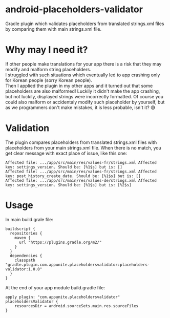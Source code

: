 # android-placeholders-validator
Gradle plugin which validates placeholders from translated strings.xml files by comparing them with main strings.xml file.

# Why may I need it?
If other people make translations for your app there is a risk that they may modify and malform string placeholders.\
I struggled with such situations which eventually led to app crashing only for Korean people (sorry Korean people).\
Then I applied the plugin in my other apps and it turned out that some placeholders are also malformed! Luckily it didn't
make the app crashing, but not luckily, displayed strings were incorrectly formatted.
Of course you could also malform or accidentaly modify such placeholder by yourself, but as we programmers don't make mistakes,
it is less probable, isn't it? :sweat_smile:

# Validation
The plugin compares placeholders from translated strings.xml files with placeholders from your main strings.xml file.
When there is no match, you get clear message with exact place of issue, like this one:

```
Affected file: .../app/src/main/res/values-fr/strings.xml Affected key: settings_version. Should be: [%1$s] but is: [] 
Affected file: .../app/src/main/res/values-fr/strings.xml Affected key: post_history_create_date. Should be: [%1$s] but is: [] 
Affected file: .../app/src/main/res/values-de/strings.xml Affected key: settings_version. Should be: [%1$s] but is: [%2$s] 
```

# Usage
In main build.grale file:

```
buildscript {
  repositories {
    maven {
      url "https://plugins.gradle.org/m2/"
    }
  }
  dependencies {
    classpath "gradle.plugin.com.appunite.placeholdersvalidator:placeholders-validator:1.0.0"
  }
}
```

At the end of your app module build.gradle file:

```
apply plugin: "com.appunite.placeholdersvalidator"
placeholdersValidator {
    resourcesDir = android.sourceSets.main.res.sourceFiles
}

```

